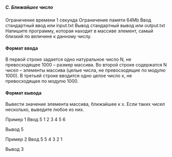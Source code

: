 ##### C. Ближайшее число
Ограничение времени	1 секунда
Ограничение памяти	64Mb
Ввод	стандартный ввод или input.txt
Вывод	стандартный вывод или output.txt
Напишите программу, которая находит в массиве элемент, самый близкий по величине к  данному числу.

#### Формат ввода
В первой строке задается одно натуральное число N, не превосходящее 1000 – размер массива. Во второй строке содержатся N чисел – элементы массива (целые числа, не превосходящие по модулю 1000). В третьей строке вводится одно целое число x, не превосходящее по модулю 1000.

#### Формат вывода
Вывести значение элемента массива, ближайшее к x. Если таких чисел несколько, выведите любое из них.

Пример 1
Ввод
5
1 2 3 4 5
6

Вывод
5

Пример 2
Ввод
5
5 4 3 2 1

Вывод
3
